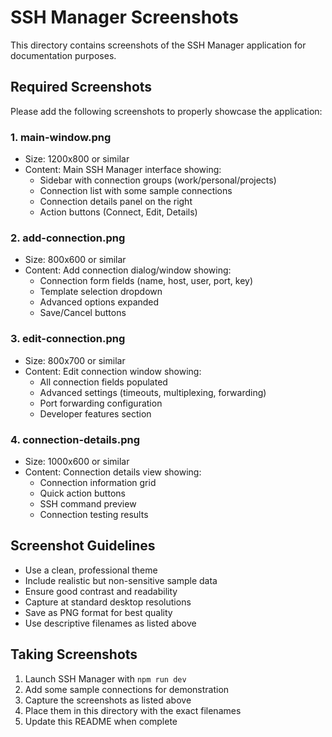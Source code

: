 # SSH Manager Screenshots

This directory contains screenshots of the SSH Manager application for documentation purposes.

## Required Screenshots

Please add the following screenshots to properly showcase the application:

### 1. main-window.png
- Size: 1200x800 or similar
- Content: Main SSH Manager interface showing:
  - Sidebar with connection groups (work/personal/projects)
  - Connection list with some sample connections
  - Connection details panel on the right
  - Action buttons (Connect, Edit, Details)

### 2. add-connection.png  
- Size: 800x600 or similar
- Content: Add connection dialog/window showing:
  - Connection form fields (name, host, user, port, key)
  - Template selection dropdown
  - Advanced options expanded
  - Save/Cancel buttons

### 3. edit-connection.png
- Size: 800x700 or similar  
- Content: Edit connection window showing:
  - All connection fields populated
  - Advanced settings (timeouts, multiplexing, forwarding)
  - Port forwarding configuration
  - Developer features section

### 4. connection-details.png
- Size: 1000x600 or similar
- Content: Connection details view showing:
  - Connection information grid
  - Quick action buttons
  - SSH command preview
  - Connection testing results

## Screenshot Guidelines

- Use a clean, professional theme
- Include realistic but non-sensitive sample data
- Ensure good contrast and readability
- Capture at standard desktop resolutions
- Save as PNG format for best quality
- Use descriptive filenames as listed above

## Taking Screenshots

1. Launch SSH Manager with `npm run dev`
2. Add some sample connections for demonstration
3. Capture the screenshots as listed above
4. Place them in this directory with the exact filenames
5. Update this README when complete